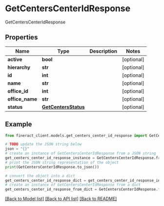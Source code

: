 # GetCentersCenterIdResponse

GetCentersCenterIdResponse

## Properties

Name | Type | Description | Notes
------------ | ------------- | ------------- | -------------
**active** | **bool** |  | [optional] 
**hierarchy** | **str** |  | [optional] 
**id** | **int** |  | [optional] 
**name** | **str** |  | [optional] 
**office_id** | **int** |  | [optional] 
**office_name** | **str** |  | [optional] 
**status** | [**GetCentersStatus**](GetCentersStatus.md) |  | [optional] 

## Example

```python
from fineract_client.models.get_centers_center_id_response import GetCentersCenterIdResponse

# TODO update the JSON string below
json = "{}"
# create an instance of GetCentersCenterIdResponse from a JSON string
get_centers_center_id_response_instance = GetCentersCenterIdResponse.from_json(json)
# print the JSON string representation of the object
print(GetCentersCenterIdResponse.to_json())

# convert the object into a dict
get_centers_center_id_response_dict = get_centers_center_id_response_instance.to_dict()
# create an instance of GetCentersCenterIdResponse from a dict
get_centers_center_id_response_from_dict = GetCentersCenterIdResponse.from_dict(get_centers_center_id_response_dict)
```
[[Back to Model list]](../README.md#documentation-for-models) [[Back to API list]](../README.md#documentation-for-api-endpoints) [[Back to README]](../README.md)


